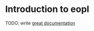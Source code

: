 # Introduction to eopl

TODO: write [great documentation](http://jacobian.org/writing/what-to-write/)
